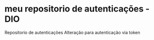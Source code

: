 # meu repositorio de autenticações - DIO
Repositorio de autenticações
Alteração para autenticação via token
